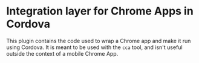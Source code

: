 # Integration layer for Chrome Apps in Cordova

This plugin contains the code used to wrap a Chrome app and make it run using
Cordova. It is meant to be used with the `cca` tool, and isn't useful outside
the context of a mobile Chrome App.

